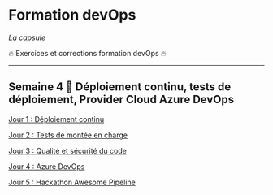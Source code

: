 # Formation devOps
_La capsule_

:fire: Exercices et corrections formation devOps :fire:

---
## Semaine 4 :tanabata_tree: Déploiement continu, tests de déploiement, Provider Cloud Azure DevOps 

[Jour 1 : Déploiement continu](jour1/)

[Jour 2 : Tests de montée en charge](jour2/)

[Jour 3 : Qualité et sécurité du code](jour3/)

[Jour 4 : Azure DevOps](jour4/)

[Jour 5 : Hackathon Awesome Pipeline](jour5/)
